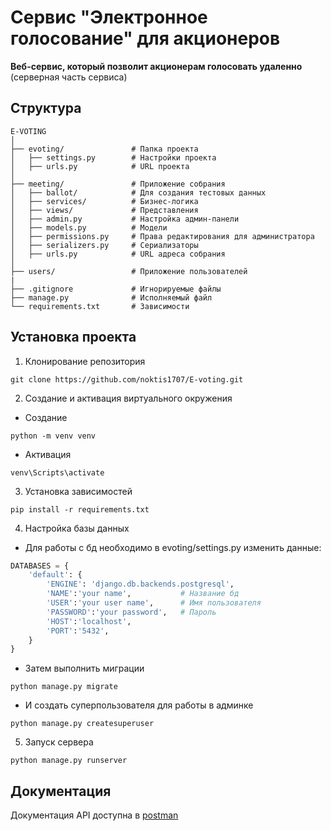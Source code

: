 # Сервис "Электронное голосование" для акционеров
 
**Веб-сервис, который позволит акционерам голосовать удаленно** (серверная часть сервиса)

## Структура

```
E-VOTING
│
├── evoting/               # Папка проекта
│   ├── settings.py        # Настройки проекта
│   ├── urls.py            # URL проекта
│
├── meeting/               # Приложение собрания             
│   ├── ballot/            # Для создания тестовых данных
│   ├── services/          # Бизнес-логика
│   ├── views/             # Представления
│   ├── admin.py           # Настройка админ-панели
│   ├── models.py          # Модели
│   ├── permissions.py     # Права редактирования для администратора
│   ├── serializers.py     # Сериализаторы
│   ├── urls.py            # URL адреса собрания
│
├── users/                 # Приложение пользователей
|
├── .gitignore             # Игнорируемые файлы
├── manage.py              # Исполняемый файл
└── requirements.txt       # Зависимости
```

## Установка проекта 

1. Клонирование репозитория
```
git clone https://github.com/noktis1707/E-voting.git
```
2. Создание и активация виртуального окружения
  - Создание
```
python -m venv venv
```
  - Активация
```
venv\Scripts\activate
```

3. Установка зависимостей
```
pip install -r requirements.txt
```
  
4. Настройка базы данных
   
  - Для работы с бд необходимо в evoting/settings.py изменить данные:
```py
DATABASES = {
    'default': {
        'ENGINE': 'django.db.backends.postgresql',
        'NAME':'your name',           # Название бд
        'USER':'your user name',      # Имя пользователя
        'PASSWORD':'your password',   # Пароль
        'HOST':'localhost',
        'PORT':'5432',
    }
}
```
  - Затем выполнить миграции
```
python manage.py migrate
```
  - И создать суперпользователя для работы в админке
```
python manage.py createsuperuser
```

5. Запуск сервера
```
python manage.py runserver
```

## Документация

Документация API доступна в [postman](https://documenter.getpostman.com/view/27977053/2sAYkLkGJt#fa6d2abf-fdf0-494d-ba53-8e15fcb07fb9)
